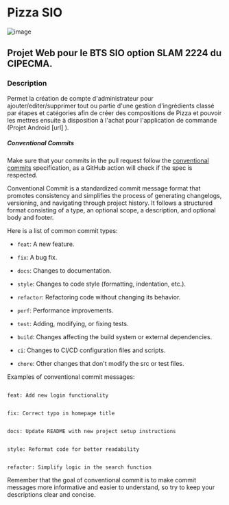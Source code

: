 # Pizza SIO
 ![image]({https://img.shields.io/badge/MariaDB-003545?style=for-the-badge&logo=mariadb&logoColor=white})
## Projet Web pour le BTS SIO option SLAM 2224 du CIPECMA.
 
### Description
Permet la création de compte d'administrateur pour ajouter/editer/supprimer tout ou partie d'une gestion d'ingrédients classé par étapes et catégories afin de créer des compositions de Pizza et pouvoir les mettres ensuite à disposition à l'achat pour l'application de commande (Projet Android [url] ).
 
##### Conventional Commits
 
Make sure that your commits in the pull request follow the [conventional commits](https://www.conventionalcommits.org/en/v1.0.0/) specification, as a GitHub action will check if the spec is respected.
 
Conventional Commit is a standardized commit message format that promotes consistency and simplifies the process of generating changelogs, versioning, and navigating through project history. It follows a structured format consisting of a type, an optional scope, a description, and optional body and footer.
 
Here is a list of common commit types:
 
- `feat`: A new feature.

- `fix`: A bug fix.

- `docs`: Changes to documentation.

- `style`: Changes to code style (formatting, indentation, etc.).

- `refactor`: Refactoring code without changing its behavior.

- `perf`: Performance improvements.

- `test`: Adding, modifying, or fixing tests.

- `build`: Changes affecting the build system or external dependencies.

- `ci`: Changes to CI/CD configuration files and scripts.

- `chore`: Other changes that don't modify the src or test files.
 
Examples of conventional commit messages:
 
```

feat: Add new login functionality

```
 
```

fix: Correct typo in homepage title

```
 
```

docs: Update README with new project setup instructions

```
 
```

style: Reformat code for better readability

```
 
```

refactor: Simplify logic in the search function

```
 
Remember that the goal of conventional commit is to make commit messages more informative and easier to understand, so try to keep your descriptions clear and concise.
